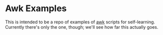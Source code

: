 # Awk Examples

This is intended to be a repo of examples of [awk](http://awk.dev/) scripts for self-learning.  Currently there's only the one, though; we'll see how far this actually goes.
